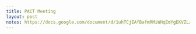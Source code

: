 ```yaml
---
title: PACT Meeting
layout: post
notes: https://docs.google.com/document/d/1uhTCjEAfBafmRMiWHqEmYgEKVZLz-eQ-M8gejYb6e7o/preview
---
```

